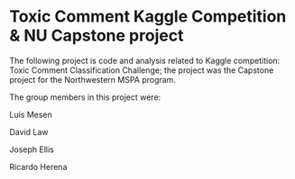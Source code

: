 # Toxic Comment Kaggle Competition & NU Capstone project

The following project is code and analysis related to Kaggle competition: Toxic Comment Classification Challenge; the project was the Capstone project for the Northwestern MSPA program.

The group members in this project were:

Luis Mesen

David Law

Joseph Ellis

Ricardo Herena


